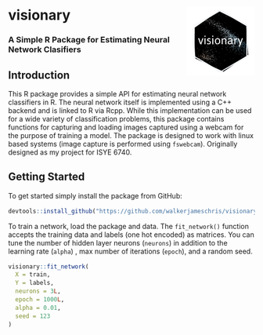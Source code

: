 # visionary <img src='img/logo.png' align="right" height="140" />

###  A Simple R Package for Estimating Neural Network Clasifiers

## Introduction

This R package provides a simple API for estimating neural network classifiers
in R. The neural network itself is implemented using a C++ backend and is linked
to R via Rcpp. While this implementation can be used for a wide variety of
classification problems, this package contains functions for capturing and
loading images captured using a webcam for the purpose of training a model.
The package is designed to work with linux based systems (image capture is
performed using `fswebcam`). Originally designed as my project for ISYE 6740.

## Getting Started

To get started simply install the package from GitHub:

```r
devtools::install_github("https://github.com/walkerjameschris/visionary")
```

To train a network, load the package and data. The `fit_network()` function
accepts the training data and labels (one hot encoded) as matrices. You can tune
the number of hidden layer neurons (`neurons`) in addition to the learning rate
(`alpha`) , max number of iterations (`epoch`), and a random seed.

```r
visionary::fit_network(
  X = train,
  Y = labels,
  neurons = 3L,
  epoch = 1000L,
  alpha = 0.01,
  seed = 123
)
```
